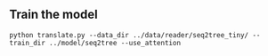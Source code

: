 ## Train the model

`python translate.py --data_dir ../data/reader/seq2tree_tiny/ --train_dir ../model/seq2tree --use_attention`
